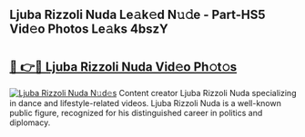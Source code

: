 ## Ljuba Rizzoli Nuda Le𝚊k𝚎d N𝚞𝚍e - Part-HS5 Vid𝚎o Photos Le𝚊ks 4bszY

# <h2><a href="http://fbckr9.evod.top/?m=Ljuba+Rizzoli+Nuda">🔗 👉🔴 Ljuba Rizzoli Nuda Vid𝚎o Ph𝚘t𝚘s</a></h2>

[![Ljuba Rizzoli Nuda N𝚞d𝚎s](https://i.imgur.com/8V9OHl7.gif)](http://fbckr9.evod.top/?m=Ljuba+Rizzoli+Nuda)
Content creator Ljuba Rizzoli Nuda specializing in dance and lifestyle-related videos. Ljuba Rizzoli Nuda is a well-known public figure, recognized for his distinguished career in politics and diplomacy. 

